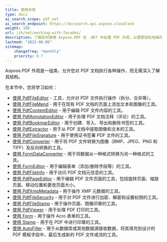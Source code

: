 ```yaml
---
title: 使用外观
type: docs
ai_search_scope: pdf_net
ai_search_endpoint: https://docsearch.api.aspose.cloud/ask
weight: 100
url: /zh/net/working-with-facades/
description: 了解如何使用 Aspose.PDF 在 .NET 中处理 PDF 外观，以便更轻松地操作和查看 PDF 内容。
lastmod: "2021-06-05"
sitemap:
    changefreq: "monthly"
    priority: 0.7
---
```

Aspose.PDF 外观是一组类，允许您对 PDF 文档执行各种操作，而无需深入了解其结构。

在本节中，您将学习如何：

- [使用 PdfFileEditor](/pdf/zh/net/pdffileeditor-class/) - 工具，允许对 PDF 文件执行操作（拆分、合并等）。
- [使用 PdfFileMend](/pdf/zh/net/pdffilemend-class/) - 用于在现有 PDF 文档的页面上添加文本和图像的工具。
- [使用 PdfContentEditor](/pdf/zh/net/pdfcontenteditor-class/) - 用于编辑 PDF 文件内容的工具。
- [使用 PdfAnnotationEditor](/pdf/zh/net/pdfannotationeditor-class/) - 用于处理 PDF 文档注释（评论）的工具。
- [使用 PdfBookmarEditor](/pdf/zh/net/working-with-bookmarks-facades/) - 用于创建、导入、导出和删除书签的工具。
- [使用 PdfExtractor](/pdf/zh/net/pdfextractor-class/) - 用于从 PDF 文档中提取图像和文本的工具。
- [使用 PdfFileSignature](/pdf/zh/net/pdffilesignature-class/) - 用于使用证书签署 PDF 文件的工具。
- [使用 PdfConverter](/pdf/zh/net/pdfconverter-class/) - 用于将 PDF 文件转换为图像（BMP、JPEG、PNG 和 TIFF）及反向转换的工具。
- [使用 FormDataConverter](/pdf/zh/net/formdataconverter-class/) - 用于将数据从一种格式转换为另一种格式的工具。
- [使用 FormEditor](/pdf/zh/net/formeditor-class/) - 用于编辑表单（添加/删除字段等）的工具。
- [使用 PdfFileInfo](/pdf/zh/net/pdffileinfo-class/) - 用于访问 PDF 文档元信息的工具。
- [使用 PdfPageEditor](/pdf/zh/net/pdfpageeditor-class/) - 用于编辑 PDF 文件页面的工具，包括旋转页面、缩放页面、移动位置和更改页面大小。
- [使用 PdfXmpMetadata](/pdf/zh/net/pdfxmpmetadata-class/) - 用于操作 XMP 元数据的工具。
- [使用 PdfFileSecurity](/pdf/zh/net/pdffilesecurity-class/) - 用于对 PDF 文件进行加密、解密和设置权限的工具。
- [使用 PdfFileStamp](/pdf/zh/net/pdffilestamp-class/) - 用于操作页面、图像印章的工具。
- [使用 PdfViewer](/pdf/zh/net/pdfviewer-class/) - 用于处理 PDF 打印的工具。
- [使用 Form](/pdf/zh/net/form-class/) - 用于操作 Acro 表单的工具。
- [使用 Stamp](/pdf/zh/net/stamp-class/) - 用于在 PDF 中进行印章的工具。
- [使用 AutoFiller](/pdf/zh/net/autofiller-class/) - 用于从数据库或其他数据源接收数据，将其填充到设计的 PDF 模板字段中，最后生成新的 PDF 文件或流的工具。